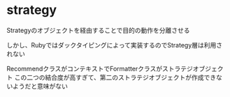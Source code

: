 # strategy
Strategyのオブジェクトを経由することで目的の動作を分離させる

しかし、Rubyではダックタイピングによって実装するのでStrategy層は利用されない

RecommendクラスがコンテキストでFormatterクラスがストラテジオブジェクト
この二つの結合度が高すぎて、第二のストラテジオブジェクトが作成できないようだと意味がない